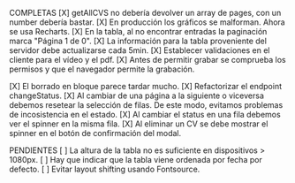 COMPLETAS
[X] getAllCVS no debería devolver un array de pages, con un number debería bastar.
[X] En producción los gráficos se malforman. Ahora se usa Recharts.
[X] En la tabla, al no encontrar entradas la paginación marca "Página 1 de 0".
[X] La información para la tabla proveniente del servidor debe actualizarse cada 5min.
[X] Establecer validaciones en el cliente para el vídeo y el pdf.
[X] Antes de permitir grabar se comprueba los permisos y que el navegador permite la grabación.

[X] El borrado en bloque parece tardar mucho.
[X] Refactorizar el endpoint changeStatus.
[X] Al cambiar de una página a la siguiente o viceversa debemos resetear la selección de filas. De este modo, evitamos problemas de incosistencia en el estado.
[X] Al cambiar el status en una fila debemos ver el spinner en la misma fila.
[X] Al eliminar un CV se debe mostrar el spinner en el botón de confirmación del modal.

PENDIENTES
[ ] La altura de la tabla no es suficiente en dispositivos > 1080px.
[ ] Hay que indicar que la tabla viene ordenada por fecha por defecto.
[ ] Evitar layout shifting usando Fontsource.
